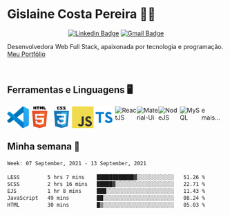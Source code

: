 # Gislaine Costa Pereira :woman_technologist:

<div align="center">
  
[![Linkedin Badge](https://img.shields.io/badge/-LinkedIn-blue?style=flat-square&logo=Linkedin&logoColor=white&link=https://www.linkedin.com/in/gislainecostapereira/)](https://www.linkedin.com/in/gislainecostapereira/)
[![Gmail Badge](https://img.shields.io/badge/-Gmail-c14438?style=flat-square&logo=Gmail&logoColor=white&link=mailto:gislainecosta@agronoma.eng.br)](mailto:gislainecosta@agronoma.eng.br)

</div>

Desenvolvedora Web Full Stack, apaixonada por tecnologia e programação.<br>
[Meu Portfólio](http://gislaine-costa.surge.sh/) 

<br>

## Ferramentas e Linguagens 🖥️ 

<img align="left" alt="Visual Studio Code" width="50px" src="https://raw.githubusercontent.com/github/explore/80688e429a7d4ef2fca1e82350fe8e3517d3494d/topics/visual-studio-code/visual-studio-code.png" />
<img align="left" alt="HTML5" width="50px" src="https://raw.githubusercontent.com/github/explore/80688e429a7d4ef2fca1e82350fe8e3517d3494d/topics/html/html.png" />
<img align="left" alt="CSS3" width="50px" src="https://raw.githubusercontent.com/github/explore/80688e429a7d4ef2fca1e82350fe8e3517d3494d/topics/css/css.png" />
<img align="left" alt="JavaScript" width="50px" src="https://raw.githubusercontent.com/github/explore/80688e429a7d4ef2fca1e82350fe8e3517d3494d/topics/javascript/javascript.png" />
<img align="left" alt="Typescript" width="50px" src="https://raw.githubusercontent.com/vscode-icons/vscode-icons/1120bad531c928642d2ee49942be079a9fb0519b/icons/file_type_typescript.svg" />
<img align="left" alt="ReactJS" width="50px" src="https://www.keepsimple.com.br/site-assets/img/logo/react.png" />
<img align="left" alt="Material-Ui" width="50px" src="https://material-ui.com/static/logo.png" />
<img align="left" alt="NodeJS" width="50px" src="https://www.brainfuel.io/images/node-js-new.png" />
<img align="left" alt="MySQL" width="50px" src="https://lcole490.github.io/pro_portfolio_noreact/images/mysql.png" />
 e mais...
 <br>
 <br>


## Minha semana 📅
<!--START_SECTION:waka-->
```text
Week: 07 September, 2021 - 13 September, 2021

LESS         5 hrs 7 mins    ████████████▓░░░░░░░░░░░░   51.26 % 
SCSS         2 hrs 16 mins   █████▓░░░░░░░░░░░░░░░░░░░   22.71 % 
EJS          1 hr 8 mins     ███░░░░░░░░░░░░░░░░░░░░░░   11.43 % 
JavaScript   49 mins         ██░░░░░░░░░░░░░░░░░░░░░░░   08.24 % 
HTML         30 mins         █▒░░░░░░░░░░░░░░░░░░░░░░░   05.03 % 
```
<!--END_SECTION:waka-->
